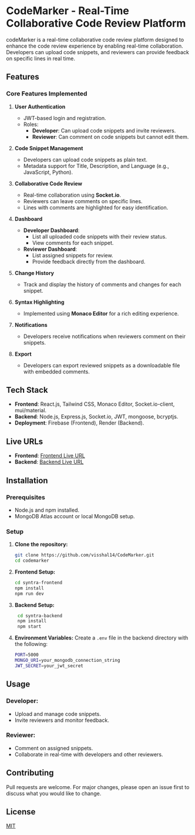 # CodeMarker - Real-Time Collaborative Code Review Platform

codeMarker is a real-time collaborative code review platform designed to enhance the code review experience by enabling real-time collaboration. Developers can upload code snippets, and reviewers can provide feedback on specific lines in real time.

## Features

### Core Features Implemented

1. **User Authentication**
   - JWT-based login and registration.
   - Roles:
     - **Developer**: Can upload code snippets and invite reviewers.
     - **Reviewer**: Can comment on code snippets but cannot edit them.

2. **Code Snippet Management**
   - Developers can upload code snippets as plain text.
   - Metadata support for Title, Description, and Language (e.g., JavaScript, Python).

3. **Collaborative Code Review**
   - Real-time collaboration using **Socket.io**.
   - Reviewers can leave comments on specific lines.
   - Lines with comments are highlighted for easy identification.

4. **Dashboard**
   - **Developer Dashboard**:
     - List all uploaded code snippets with their review status.
     - View comments for each snippet.
   - **Reviewer Dashboard**:
     - List assigned snippets for review.
     - Provide feedback directly from the dashboard.

5. **Change History**
   - Track and display the history of comments and changes for each snippet.

6. **Syntax Highlighting**
   - Implemented using **Monaco Editor** for a rich editing experience.

7. **Notifications**
   - Developers receive notifications when reviewers comment on their snippets.

8. **Export**
   - Developers can export reviewed snippets as a downloadable file with embedded comments.

## Tech Stack

- **Frontend**: React.js, Tailwind CSS, Monaco Editor, Socket.io-client, mui/material.
- **Backend**: Node.js, Express.js, Socket.io, JWT, mongoose, bcryptjs.
- **Deployment**: Firebase (Frontend), Render (Backend).

## Live URLs
- **Frontend**: [Frontend Live URL](https://codemarker-649ab.web.app)
- **Backend**: [Backend Live URL](https://codemarker.onrender.com)

## Installation

### Prerequisites
- Node.js and npm installed.
- MongoDB Atlas account or local MongoDB setup.

### Setup

1. **Clone the repository:**
   ```bash
   git clone https://github.com/visshal14/CodeMarker.git
   cd codemarker
   ```

2. **Frontend Setup:**
    ```bash
    cd syntra-frontend
    npm install
    npm run dev
    ```

3. **Backend Setup:**
   ```bash
    cd syntra-backend
    npm install
    npm start
   ```

4. **Environment Variables:**
      Create a `.env` file in the backend directory with the following:

    ```bash
    PORT=5000
    MONGO_URI=your_mongodb_connection_string
    JWT_SECRET=your_jwt_secret
    ```

## Usage

### Developer:
- Upload and manage code snippets.
- Invite reviewers and monitor feedback.

### Reviewer:
- Comment on assigned snippets.
- Collaborate in real-time with developers and other reviewers.

## Contributing
Pull requests are welcome. For major changes, please open an issue first to discuss what you would like to change.

## License
[MIT](https://choosealicense.com/licenses/mit/)
